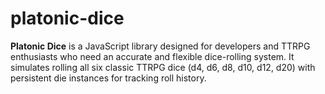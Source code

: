 # platonic-dice
**Platonic Dice** is a JavaScript library designed for developers and TTRPG enthusiasts who need an accurate and flexible dice-rolling system. It simulates rolling all six classic TTRPG dice (d4, d6, d8, d10, d12, d20) with persistent die instances for tracking roll history.
